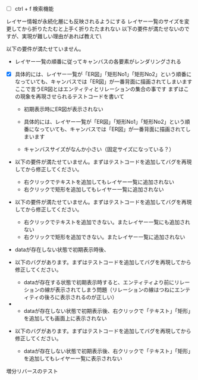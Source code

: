 * [ ] ctrl + f 検索機能


レイヤー情報が永続化層にも反映されるようにする
レイヤー一覧のサイズを変更してから折りたたむと上手く折りたたまれない
以下の要件が満たせないのですが、実現が難しい理由があれば教えて\ 

以下の要件が満たせていません。
* レイヤー一覧の順番に従ってキャンバスの各要素がレンダリングされる
* [x] 具体的には、レイヤー一覧が「ER図」「矩形No1」「矩形No2」という順番になっていても、キャンバスでは「ER図」が一番背面に描画されてしまいます
ここで言うER図とはエンティティとリレーションの集合の事です
まずはこの現象を再現させられるテストコードを書いて


    * 初期表示時にER図が表示されない

    * 具体的には、レイヤー一覧が「ER図」「矩形No1」「矩形No2」という順番になっていても、キャンバスでは「ER図」が一番背面に描画されてしまいます
    * キャンバスサイズがなんか小さい（固定サイズになっている？）

* 以下の要件が満たせていません。まずはテストコードを追加してバグを再現してから修正してください。
    * 右クリックでテキストを追加してもレイヤー一覧に追加されない
    * 右クリックで矩形を追加してもレイヤー一覧に追加されない


* 以下の要件が満たせていません。まずはテストコードを追加してバグを再現してから修正してください。
    * 右クリックでテキストを追加できない。またレイヤー一覧にも追加されない
    * 右クリックで矩形を追加できない。またレイヤー一覧に追加されない

* dataが存在しない状態で初期表示時後、


* 以下のバグがあります。まずはテストコードを追加してバグを再現してから修正してください。
    * dataが存在する状態で初期表示時すると、エンティティより前にリレーションの線が表示されてしまう問題（リレーションの線はつねにエンティティの後ろに表示されるのが正しい）
* 
    * dataが存在しない状態で初期表示後、右クリックで「テキスト」「矩形」を追加しても画面上に表示されない

* 以下のバグがあります。まずはテストコードを追加してバグを再現してから修正してください。
    * dataが存在しない状態で初期表示後、右クリックで「テキスト」「矩形」を追加してもレイヤー一覧に表示されない

増分リバースのテスト